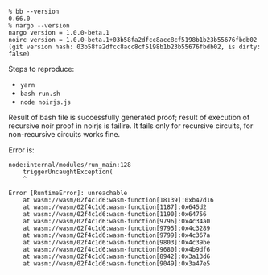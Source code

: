 ```
% bb --version 
0.66.0                                                                                                                                                                       
% nargo --version
nargo version = 1.0.0-beta.1
noirc version = 1.0.0-beta.1+03b58fa2dfcc8acc8cf5198b1b23b55676fbdb02
(git version hash: 03b58fa2dfcc8acc8cf5198b1b23b55676fbdb02, is dirty: false)
```

Steps to reproduce:
- `yarn`
- `bash run.sh`
- `node noirjs.js`

Result of bash file is successfully generated proof; result of execution of recursive noir proof in noirjs is failire. It fails only for recursive circuits, for non-recursive circuits works fine.

Error is:
```
node:internal/modules/run_main:128
    triggerUncaughtException(
    ^

Error [RuntimeError]: unreachable
    at wasm://wasm/02f4c1d6:wasm-function[18139]:0xb47d16
    at wasm://wasm/02f4c1d6:wasm-function[1187]:0x645d2
    at wasm://wasm/02f4c1d6:wasm-function[1190]:0x64756
    at wasm://wasm/02f4c1d6:wasm-function[9796]:0x4c34a0
    at wasm://wasm/02f4c1d6:wasm-function[9795]:0x4c3289
    at wasm://wasm/02f4c1d6:wasm-function[9799]:0x4c367a
    at wasm://wasm/02f4c1d6:wasm-function[9803]:0x4c39be
    at wasm://wasm/02f4c1d6:wasm-function[9680]:0x4b9df6
    at wasm://wasm/02f4c1d6:wasm-function[8942]:0x3a13d6
    at wasm://wasm/02f4c1d6:wasm-function[9049]:0x3a47e5
```
